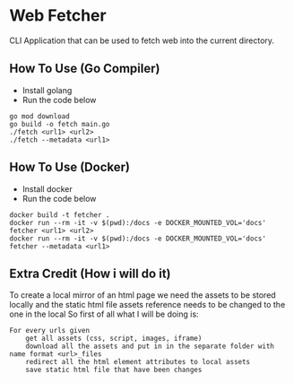 # Web Fetcher
CLI Application that can be used to fetch web into the current directory. 

## How To Use (Go Compiler)
- Install golang
- Run the code below
```
go mod download
go build -o fetch main.go
./fetch <url1> <url2>
./fetch --metadata <url1>
```

## How To Use (Docker)
- Install docker
- Run the code below
```
docker build -t fetcher .
docker run --rm -it -v $(pwd):/docs -e DOCKER_MOUNTED_VOL='docs' fetcher <url1> <url2>
docker run --rm -it -v $(pwd):/docs -e DOCKER_MOUNTED_VOL='docs' fetcher --metadata <url1>   
```

## Extra Credit (How i will do it)
To create a local mirror of an html page we need the assets to be stored locally 
and the static html file assets reference needs to be changed to the one in the local
So first of all what I will be doing is: 
```
For every urls given
    get all assets (css, script, images, iframe)
    download all the assets and put in in the separate folder with name format <url>_files
    redirect all the html element attributes to local assets
    save static html file that have been changes
```
